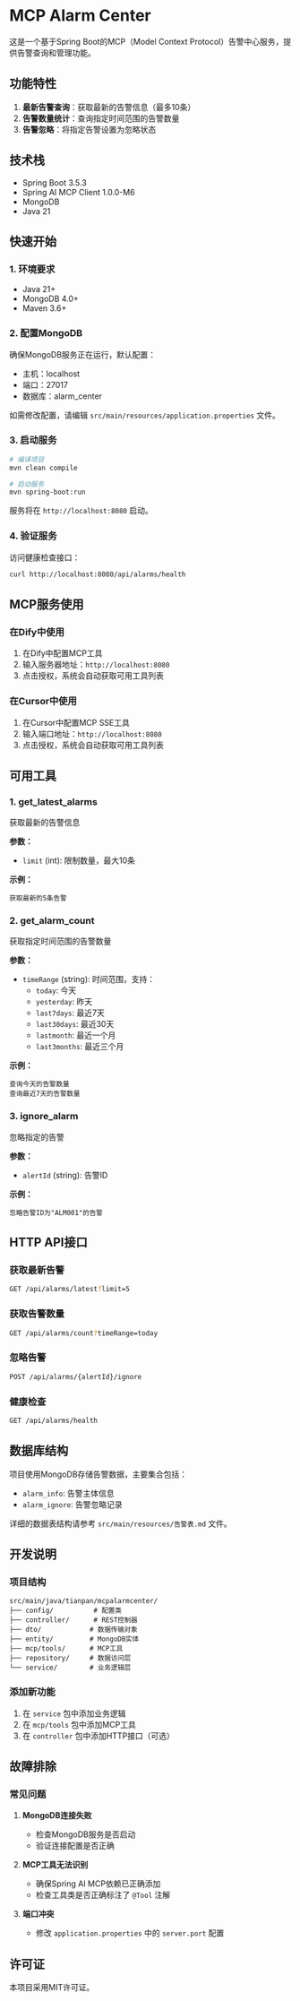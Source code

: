 # MCP Alarm Center

这是一个基于Spring Boot的MCP（Model Context Protocol）告警中心服务，提供告警查询和管理功能。

## 功能特性

1. **最新告警查询**：获取最新的告警信息（最多10条）
2. **告警数量统计**：查询指定时间范围的告警数量
3. **告警忽略**：将指定告警设置为忽略状态

## 技术栈

- Spring Boot 3.5.3
- Spring AI MCP Client 1.0.0-M6
- MongoDB
- Java 21

## 快速开始

### 1. 环境要求

- Java 21+
- MongoDB 4.0+
- Maven 3.6+

### 2. 配置MongoDB

确保MongoDB服务正在运行，默认配置：
- 主机：localhost
- 端口：27017
- 数据库：alarm_center

如需修改配置，请编辑 `src/main/resources/application.properties` 文件。

### 3. 启动服务

```bash
# 编译项目
mvn clean compile

# 启动服务
mvn spring-boot:run
```

服务将在 `http://localhost:8080` 启动。

### 4. 验证服务

访问健康检查接口：
```bash
curl http://localhost:8080/api/alarms/health
```

## MCP服务使用

### 在Dify中使用

1. 在Dify中配置MCP工具
2. 输入服务器地址：`http://localhost:8080`
3. 点击授权，系统会自动获取可用工具列表

### 在Cursor中使用

1. 在Cursor中配置MCP SSE工具
2. 输入端口地址：`http://localhost:8080`
3. 点击授权，系统会自动获取可用工具列表

## 可用工具

### 1. get_latest_alarms
获取最新的告警信息

**参数：**
- `limit` (int): 限制数量，最大10条

**示例：**
```
获取最新的5条告警
```

### 2. get_alarm_count
获取指定时间范围的告警数量

**参数：**
- `timeRange` (string): 时间范围，支持：
  - `today`: 今天
  - `yesterday`: 昨天
  - `last7days`: 最近7天
  - `last30days`: 最近30天
  - `lastmonth`: 最近一个月
  - `last3months`: 最近三个月

**示例：**
```
查询今天的告警数量
查询最近7天的告警数量
```

### 3. ignore_alarm
忽略指定的告警

**参数：**
- `alertId` (string): 告警ID

**示例：**
```
忽略告警ID为"ALM001"的告警
```

## HTTP API接口

### 获取最新告警
```bash
GET /api/alarms/latest?limit=5
```

### 获取告警数量
```bash
GET /api/alarms/count?timeRange=today
```

### 忽略告警
```bash
POST /api/alarms/{alertId}/ignore
```

### 健康检查
```bash
GET /api/alarms/health
```

## 数据库结构

项目使用MongoDB存储告警数据，主要集合包括：

- `alarm_info`: 告警主体信息
- `alarm_ignore`: 告警忽略记录

详细的数据表结构请参考 `src/main/resources/告警表.md` 文件。

## 开发说明

### 项目结构
```
src/main/java/tianpan/mcpalarmcenter/
├── config/          # 配置类
├── controller/      # REST控制器
├── dto/            # 数据传输对象
├── entity/         # MongoDB实体
├── mcp/tools/      # MCP工具
├── repository/     # 数据访问层
└── service/        # 业务逻辑层
```

### 添加新功能

1. 在 `service` 包中添加业务逻辑
2. 在 `mcp/tools` 包中添加MCP工具
3. 在 `controller` 包中添加HTTP接口（可选）

## 故障排除

### 常见问题

1. **MongoDB连接失败**
   - 检查MongoDB服务是否启动
   - 验证连接配置是否正确

2. **MCP工具无法识别**
   - 确保Spring AI MCP依赖已正确添加
   - 检查工具类是否正确标注了 `@Tool` 注解

3. **端口冲突**
   - 修改 `application.properties` 中的 `server.port` 配置

## 许可证

本项目采用MIT许可证。 